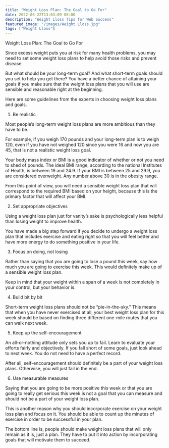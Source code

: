 ```yaml
---
title: "Weight Loss Plan: The Goal to Go For"
date: 2022-06-22T13:03:09-08:00
description: "Weight Lloss Tips for Web Success"
featured_image: "/images/Weight Lloss.jpg"
tags: ["Weight Lloss"]
---
```


Weight Loss Plan: The Goal to Go For

Since excess weight puts you at risk for many health problems, you may need to set some weight loss plans to help avoid those risks and prevent disease.

But what should be your long-term goal? And what short-term goals should you set to help you get there? You have a better chance of attaining your goals if you make sure that the weight loss plans that you will use are sensible and reasonable right at the beginning.

Here are some guidelines from the experts in choosing weight loss plans and goals.

1. Be realistic

Most people’s long-term weight loss plans are more ambitious than they have to be.

For example, if you weigh 170 pounds and your long-term plan is to weigh 120, even if you have not weighed 120 since you were 16 and now you are 45, that is not a realistic weight loss goal.

Your body mass index or BMI is a good indicator of whether or not you need to shed of pounds. The ideal BMI range, according to the national Institutes of Health, is between 19 and 24.9. If your BMI is between 25 and 29.9, you are considered overweight. Any number above 30 is in the obesity range.

From this point of view, you will need a sensible weight loss plan that will correspond to the required BMI based on your height, because this is the primary factor that will affect your BMI.

2. Set appropriate objectives

Using a weight loss plan just for vanity’s sake is psychologically less helpful than losing weight to improve health.

You have made a big step forward if you decide to undergo a weight loss plan that includes exercise and eating right so that you will feel better and have more energy to do something positive in your life.

3. Focus on doing, not losing

Rather than saying that you are going to lose a pound this week, say how much you are going to exercise this week. This would definitely make up of a sensible weight loss plan.

Keep in mind that your weight within a span of a week is not completely in your control, but your behavior is.

4. Build bit by bit

Short-term weight loss plans should not be “pie-in-the-sky.” This means that when you have never exercised at all, your best weight loss plan for this week should be based on finding three different one-mile routes that you can walk next week.

5. Keep up the self-encouragement

An all-or-nothing attitude only sets you up to fail. Learn to evaluate your efforts fairly and objectively. If you fall short of some goals, just look ahead to next week. You do not need to have a perfect record.

After all, self-encouragement should definitely be a part of your weight loss plans. Otherwise, you will just fail in the end.

6. Use measurable measures

Saying that you are going to be more positive this week or that you are going to really get serious this week is not a goal that you can measure and should not be a part of your weight loss plan.

This is another reason why you should incorporate exercise on your weight loss plan and focus on it. You should be able to count up the minutes of exercise in order to be successful in your plan.

The bottom line is, people should make weight loss plans that will only remain as it is, just a plan. They have to put it into action by incorporating goals that will motivate them to succeed.

